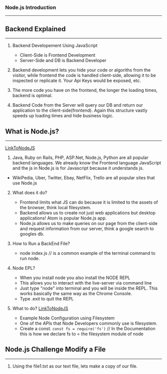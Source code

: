 ### Node.js Introduction
---

## Backend Explained
---

1. Backend Developement Using JavaScript
    - Client-Side is Frontend Development
    - Server-Side and DB is Backend Developer

2. Backend development lets you hide your code or algoriths from the visitor, while frontend the code is handled client-side, allowing it to be inspected or replicate it. Your Api Keys would be exposed, etc.

2. The more code you have on the frontend, the longer the loading times, backend is optimal.

3. Backend Code from the Server will query our DB and return our application to the client-side(frontend). Again this structure vastly speeds up loading times and hide business logic.

## What is Node.js?
---

[LinkToNodeJS](https://nodejs.org/api/)

1. Java, Ruby on Rails, PHP, ASP.Net, Node.js, Python are all popular backend languages. We already know the Frontend language JavaScript and the js in Node.js is for Javascript because it understands js.

* WikiPedia, Uber, Twitter, Ebay, NetFlix, Trello are all popular sites that use Node.js 

2. What does it do?
    - Frontend limits what JS can do because it is limited to the assets of the browser, think local filesystem. 
    - Backend allows us to create not just web applications but desktop applications! Atom is popular Node.js app.
    - Node.js allows us to make queries on our page from the client-side and request information from our server, think a google search to googles db.

3. How to Run a BackEnd File?
    - node index.js   // is a common example of the terminal command to run node.

4. Node EPL?
    - When you install node you also install the NODE REPL
    - This allows you to interact with the live-server via command line
    - Just type "node" into terminal and you will be inside the REPL. This works basically the same way as the Chrome Console.
    - Type .exit to quit the REPL

5. What to do? [LinkToNodeJS](https://nodejs.org/api/)
    - Example Node Configuration using Filesystem
    - One of the APIs that Node Developers commonly use is filesystem.
    - Create a const.   ``const fs = require('fs')``  // In the Documentation this is how we declare fs to = the filesystem module of node
    

## Node.js Challenge Modify a File 
---

1. Using the file1.txt as our text file, lets make a copy of our file.
